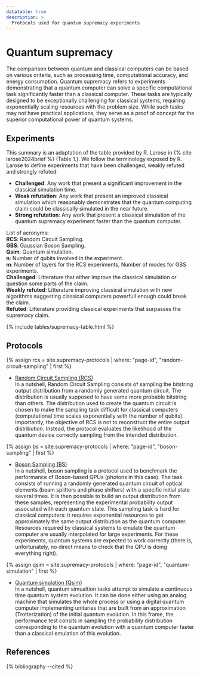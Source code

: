```yaml
---
datatable: true
description: >
  Protocols used for quantum supremacy experiments
---
```


# Quantum supremacy

The comparison between quantum and classical computers can be based on various criteria, such as processing time, computational accuracy, and energy consumption. Quantum supremacy refers to experiments demonstrating that a quantum computer can solve a specific computational task significantly faster than a classical computer. These tasks are typically designed to be exceptionally challenging for classical systems, requiring exponentially scaling resources with the problem size. While such tasks may not have practical applications, they serve as a proof of concept for the superior computational power of quantum systems.

## Experiments

This summary is an adaptation of the table provided by R. Larose in {% cite larose2024brief %} (Table 1.). We follow the terminology exposed by R. Larose to define experiments that have been challenged, weakly refuted and strongly refuted:
- **Challenged**: Any work that present a significant improvement in the classical simulation time.
- **Weak refutation**: Any work that present an improved classical simulation which reasonably demonstrates that the quantum computing claim could be classically simulated in the near future.
- **Strong refutation**: Any work that present a classical simulation of the quantum supremacy experiment faster than the quantum computer.


List of acronyms:\
**RCS**: Random Circuit Sampling.\
**GBS**: Gaussian Boson Sampling.\
**Qsim**: Quantum simulation.\
**n**: Number of qubits involved in the experiment.\
**m**: Number of layers for the RCS experiments, Number of modes for GBS experiments.\
**Challenged**: Litterature that either improve the classical simulation or question some parts of the claim.\
**Weakly refuted**: Litterature improving classical simulation with new algorithms suggesting classical computers powerfull enough could break the claim.\
**Refuted**: Litterature providing classical experiments that surpasses the supremacy claim.

{% include tables/supremacy-table.html %}

<script type="text/javascript">
    $(document).ready(function() {
      $('.supremacy-table').DataTable(
        {
          "pageLength": 100,
          "drawCallback": function(settings){ 
            MathJax.Hub.Queue(["Typeset", MathJax.Hub]); 
          }
        } 
      );
    });
</script>

## Protocols

{% assign rcs = site.supremacy-protocols | where: "page-id", "random-circuit-sampling" | first %}
- <a href="{{ rcs.url | prepend: site.baseurl }}">Random Circuit Sampling (RCS)</a>  
In a nutshell, Random Circuit Sampling consists of sampling the bitstring output distribution from a randomly generated quantum circuit. The distribution is usually supposed to have some more probable bitstring than others. The distribution used to create the quantum circuit is chosen to make the sampling task difficult for classical computers (computational time scales exponentially with the number of qubits). Importantly, the objective of RCS is not to reconstruct the entire output distribution. Instead, the protocol evaluates the likelihood of the quantum device correctly sampling from the intended distribution.

{% assign bs = site.supremacy-protocols | where: "page-id", "boson-sampling" | first %}
- <a href="{{ bs.url | prepend: site.baseurl }}">Boson Sampling (BS)</a>  
In a nutshell, boson sampling is a protocol used to benchmark the performance of Boson-based QPUs (photons in this case). The task consists of running a randomly generated quantum circuit of optical elements (beam splitters and phase shifters) with a specific initial state several times. It is then possible to build an output distribution from these samples, representing the experimental probability output associated with each quantum state. This sampling task is hard for classical computers: it requires exponential resources to get approximately the same output distribution as the quantum computer. Resources required by classical systems to emulate the quantum computer are usually interpolated for large experiments. For these experiments, quantum systems are expected to work correctly (there is, unfortunately, no direct means to check that the QPU is doing everything right).

{% assign qsim = site.supremacy-protocols | where: "page-id", "quantum-simulation" | first %}
- <a href="{{ qsim.url | prepend: site.baseurl }}">Quantum simulation (Qsim)</a>  
In a nutshell, quantum simualtion tasks attempt to simulate a continuous time quantum system evolution. It can be done either using an analog machine that simulates the whole process or using a digital quantum computer implementing unitaries that are built from an approximation (Trotterization) of the initial quantum evolution. In this frame, the performance test consits in sampling the probability distribution corresponding to the quantum evolution with a quantum computer faster than a classical emulation of this evolution.

## References
{% bibliography --cited %}